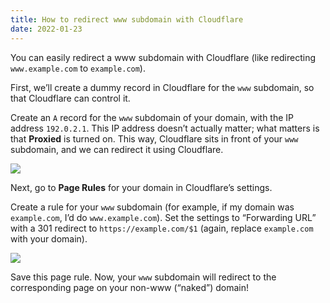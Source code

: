 ```yaml
---
title: How to redirect www subdomain with Cloudflare
date: 2022-01-23
---
```


You can easily redirect a www subdomain with Cloudflare (like redirecting `www.example.com` to `example.com`).

First, we’ll create a dummy record in Cloudflare for the `www` subdomain, so that Cloudflare can control it.

Create an `A` record for the `www` subdomain of your domain, with the IP address `192.0.2.1`. This IP address doesn’t actually matter; what matters is that **Proxied** is turned on. This way, Cloudflare sits in front of your `www` subdomain, and we can redirect it using Cloudflare.

![](/markdown-posts/cloudflare-www.png)

Next, go to **Page Rules** for your domain in Cloudflare’s settings.

Create a rule for your `www` subdomain (for example, if my domain was `example.com`, I’d do `www.example.com`). Set the settings to “Forwarding URL” with a 301 redirect to `https://example.com/$1` (again, replace `example.com` with your domain).

![](/markdown-posts/cloudflare-www-page-rules.png)

Save this page rule. Now, your `www` subdomain will redirect to the corresponding page on your non-www (“naked”) domain!
